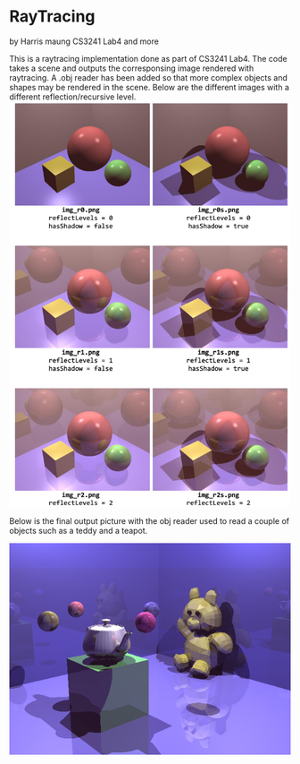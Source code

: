 # RayTracing
by Harris maung
CS3241 Lab4 and more

This is a raytracing implementation done as part of CS3241 Lab4. The code takes a scene and outputs the corresponsing image rendered with raytracing.
A .obj reader has been added so that more complex objects and shapes may be rendered in the scene. Below are the different images with a different reflection/recursive level.
![RayTracing](https://github.com/sixletters/RayTracing/blob/master/RayTracingOutcome.png?raw=true)

Below is the final output picture with the obj reader used to read a couple of objects such as a teddy and a teapot.

![RayTracing](https://github.com/sixletters/RayTracing/blob/master/out2.png?raw=true)
